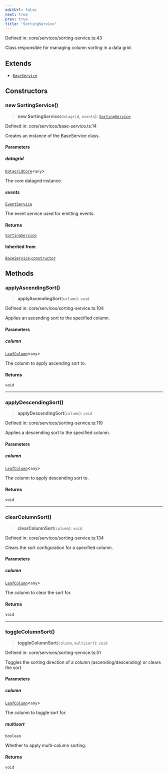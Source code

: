 ```yaml
---
editUrl: false
next: true
prev: true
title: "SortingService"
---
```


Defined in: core/services/sorting-service.ts:43

Class responsible for managing column sorting in a data grid.

## Extends

- [`BaseService`](/api/classes/baseservice/)

## Constructors

### new SortingService()

> **new SortingService**(`datagrid`, `events`): [`SortingService`](/api/classes/sortingservice/)

Defined in: core/services/base-service.ts:14

Creates an instance of the BaseService class.

#### Parameters

##### datagrid

[`DatagridCore`](/api/classes/datagridcore/)\<`any`\>

The core datagrid instance.

##### events

[`EventService`](/api/classes/eventservice/)

The event service used for emitting events.

#### Returns

[`SortingService`](/api/classes/sortingservice/)

#### Inherited from

[`BaseService`](/api/classes/baseservice/).[`constructor`](/api/classes/baseservice/#constructors)

## Methods

### applyAscendingSort()

> **applyAscendingSort**(`column`): `void`

Defined in: core/services/sorting-service.ts:104

Applies an ascending sort to the specified column.

#### Parameters

##### column

[`LeafColumn`](/api/type-aliases/leafcolumn/)\<`any`\>

The column to apply ascending sort to.

#### Returns

`void`

***

### applyDescendingSort()

> **applyDescendingSort**(`column`): `void`

Defined in: core/services/sorting-service.ts:119

Applies a descending sort to the specified column.

#### Parameters

##### column

[`LeafColumn`](/api/type-aliases/leafcolumn/)\<`any`\>

The column to apply descending sort to.

#### Returns

`void`

***

### clearColumnSort()

> **clearColumnSort**(`column`): `void`

Defined in: core/services/sorting-service.ts:134

Clears the sort configuration for a specified column.

#### Parameters

##### column

[`LeafColumn`](/api/type-aliases/leafcolumn/)\<`any`\>

The column to clear the sort for.

#### Returns

`void`

***

### toggleColumnSort()

> **toggleColumnSort**(`column`, `multisort`): `void`

Defined in: core/services/sorting-service.ts:51

Toggles the sorting direction of a column (ascending/descending) or clears the sort.

#### Parameters

##### column

[`LeafColumn`](/api/type-aliases/leafcolumn/)\<`any`\>

The column to toggle sort for.

##### multisort

`boolean`

Whether to apply multi-column sorting.

#### Returns

`void`
